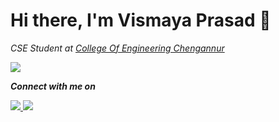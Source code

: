 # Hi there, I'm Vismaya Prasad 👋

<p><em>CSE Student at <a href="https://ceconline.edu/">College Of Engineering Chengannur</a></p>

<img src="https://media.tenor.com/odJWfiDo3ZkAAAAC/working-busy.gif" align="middle">

<br>

<!--div id="header" align="left">
  <img src="https://img.shields.io/badge/Profile%20Views-278-blue"/>
</div-->








**Connect with me on**
 
  <div id="badges" align="left">
    <a href="https://www.linkedin.com/in/vismaya-prasad-48321b201">
      <img src="https://img.shields.io/badge/LinkedIn-blue?logo=linkedin&logoColor=white&style=for-the-badge"/>
    </a>
    <a href="https://twitter.com/vismay2002">
    <img src="https://img.shields.io/badge/Twitter-blue?style=for-the-badge&logo=twitter&logoColor=white"/>
    </a>
    



